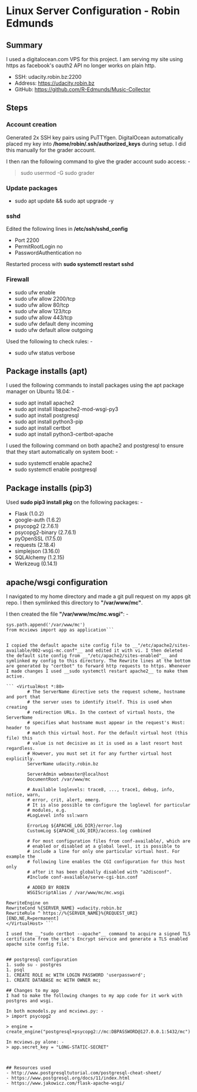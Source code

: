 # Linux Server Configuration - Robin Edmunds

## Summary
I used a digitalocean.com VPS for this project. I am serving my site using https as facebook's oauth2 API no longer works on plain http.

- SSH:  udacity.robin.bz:2200
- Address:  https://udacity.robin.bz
- GitHub:  https://github.com/R-Edmunds/Music-Collector

## Steps
### Account creation
Generated 2x SSH key pairs using PuTTYgen. DigitalOcean automatically placed my key into __/home/robin/.ssh/authorized_keys__ during setup. I did this manually for the grader account.

I then ran the following command to give the grader account sudo access: -
> sudo usermod -G sudo grader

### Update packages
- sudo apt update && sudo apt upgrade -y

### sshd
Edited the following lines in __/etc/ssh/sshd_config__
- Port 2200
- PermitRootLogin no
- PasswordAuthentication no

Restarted process with __sudo systemctl restart sshd__

### Firewall
- sudo ufw enable
- sudo ufw allow 2200/tcp
- sudo ufw allow 80/tcp
- sudo ufw allow 123/tcp
- sudo ufw allow 443/tcp
- sudo ufw default deny incoming
- sudo ufw default allow outgoing

Used the following to check rules: -
- sudo ufw status verbose

## Package installs (apt)
I used the following commands to install packages using the apt package manager on Ubuntu 18.04: -
- sudo apt install apache2
- sudo apt install libapache2-mod-wsgi-py3
- sudo apt install postgresql
- sudo apt install python3-pip
- sudo apt install certbot
- sudo apt install python3-certbot-apache

I used the following command on both apache2 and postgresql to ensure that they start automatically on system boot: -
- sudo systemctl enable apache2
- sudo systemctl enable postgresql

## Package installs (pip3)
Used __sudo pip3 install pkg__ on the following packages: -
- Flask (1.0.2)
- google-auth (1.6.2)
- psycopg2 (2.7.6.1)
- psycopg2-binary (2.7.6.1)
- pyOpenSSL (17.5.0)
- requests (2.18.4)
- simplejson (3.16.0)
- SQLAlchemy (1.2.15)
- Werkzeug (0.14.1)

## apache/wsgi configuration
I navigated to my home directory and made a git pull request on my apps git repo. I then symlinked this directory to __"/var/www/mc"__.

I then created the file __"/var/www/mc/mc.wsgi"__: -

```import sys
sys.path.append('/var/www/mc')
from mcviews import app as application```


I copied the default apache site config file to __"/etc/apache2/sites-available/002-wsgi-mc.conf"__ and edited it with vi. I then deleted the default site config from __"/etc/apache2/sites-enabled"__ and symlinked my config to this directory. The Rewrite lines at the bottom are generated by "certbot" to forward http requests to https. Whenever I made changes I used __sudo systemctl restart apache2__ to make them active.

``` <VirtualHost *:80>
        # The ServerName directive sets the request scheme, hostname and port that
        # the server uses to identify itself. This is used when creating
        # redirection URLs. In the context of virtual hosts, the ServerName
        # specifies what hostname must appear in the request's Host: header to
        # match this virtual host. For the default virtual host (this file) this
        # value is not decisive as it is used as a last resort host regardless.
        # However, you must set it for any further virtual host explicitly.
        ServerName udacity.robin.bz

        ServerAdmin webmaster@localhost
        DocumentRoot /var/www/mc

        # Available loglevels: trace8, ..., trace1, debug, info, notice, warn,
        # error, crit, alert, emerg.
        # It is also possible to configure the loglevel for particular
        # modules, e.g.
        #LogLevel info ssl:warn

        ErrorLog ${APACHE_LOG_DIR}/error.log
        CustomLog ${APACHE_LOG_DIR}/access.log combined

        # For most configuration files from conf-available/, which are
        # enabled or disabled at a global level, it is possible to
        # include a line for only one particular virtual host. For example the
        # following line enables the CGI configuration for this host only
        # after it has been globally disabled with "a2disconf".
        #Include conf-available/serve-cgi-bin.conf

        # ADDED BY ROBIN
        WSGIScriptAlias / /var/www/mc/mc.wsgi

RewriteEngine on
RewriteCond %{SERVER_NAME} =udacity.robin.bz
RewriteRule ^ https://%{SERVER_NAME}%{REQUEST_URI} [END,NE,R=permanent]
</VirtualHost> ```

I used the __"sudo certbot --apache"__ command to acquire a signed TLS certificate from the Let's Encrypt service and generate a TLS enabled apache site config file.


## postgresql configuration
1. sudo su - postgres
1. psql
1. CREATE ROLE mc WITH LOGIN PASSWORD 'userpassword';
1. CREATE DATABASE mc WITH OWNER mc;

## Changes to my app
I had to make the following changes to my app code for it work with postgres and wsgi.

In both mcmodels.py and mcviews.py: -
> import psycopg2

> engine = create_engine("postgresql+psycopg2://mc:DBPASSWORD@127.0.0.1:5432/mc")

In mcviews.py alone: -
> app.secret_key = "LONG-STATIC-SECRET"



## Resources used
- http://www.postgresqltutorial.com/postgresql-cheat-sheet/
- https://www.postgresql.org/docs/11/index.html
- https://www.jakowicz.com/flask-apache-wsgi/
